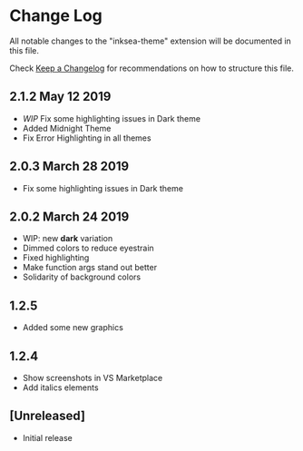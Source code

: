 # Change Log
All notable changes to the "inksea-theme" extension will be documented in this file.

Check [Keep a Changelog](http://keepachangelog.com/) for recommendations on how to structure this file.

## 2.1.2 May 12 2019
- _WIP_ Fix some highlighting issues in Dark theme
- Added Midnight Theme
- Fix Error Highlighting in all themes

## 2.0.3 March 28 2019
- Fix some highlighting issues in Dark theme

## 2.0.2 March 24 2019
- WIP: new **dark** variation
- Dimmed colors to reduce eyestrain
- Fixed highlighting
- Make function args stand out better
- Solidarity of background colors

## 1.2.5
- Added some new graphics

## 1.2.4
- Show screenshots in VS Marketplace
- Add italics elements

## [Unreleased]
- Initial release